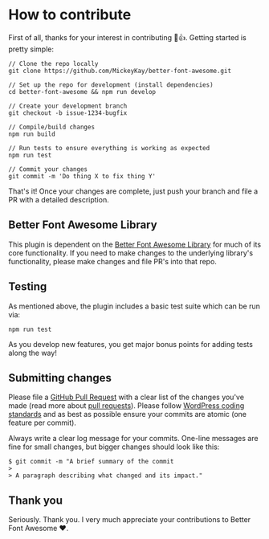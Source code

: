 # How to contribute

First of all, thanks for your interest in contributing 🎉👍. Getting started is pretty simple:

```
// Clone the repo locally
git clone https://github.com/MickeyKay/better-font-awesome.git

// Set up the repo for development (install dependencies)
cd better-font-awesome && npm run develop

// Create your development branch
git checkout -b issue-1234-bugfix

// Compile/build changes
npm run build

// Run tests to ensure everything is working as expected
npm run test

// Commit your changes
git commit -m 'Do thing X to fix thing Y'
```

That's it! Once your changes are complete, just push your branch and file a PR with a detailed description.

## Better Font Awesome Library
This plugin is dependent on the [Better Font Awesome Library](https://github.com/MickeyKay/better-font-awesome-library) for much of its core functionality. If you need to make changes to the underlying library's functionality, please make changes and file PR's into that repo.

## Testing

As mentioned above, the plugin includes a basic test suite which can be run via:
```
npm run test
```

As you develop new features, you get major bonus points for adding tests along the way!

## Submitting changes

Please file a [GitHub Pull Request](https://github.com/MickeyKay/better-font-awesome/pull/new/master) with a clear list of the changes you've made (read more about [pull requests](http://help.github.com/pull-requests/)). Please follow [WordPress coding standards](https://make.wordpress.org/core/handbook/best-practices/coding-standards/) and as best as possible ensure your commits are atomic (one feature per commit).

Always write a clear log message for your commits. One-line messages are fine for small changes, but bigger changes should look like this:

    $ git commit -m "A brief summary of the commit
    >
    > A paragraph describing what changed and its impact."


## Thank you
Seriously. Thank you. I very much appreciate your contributions to Better Font Awesome ♥️.